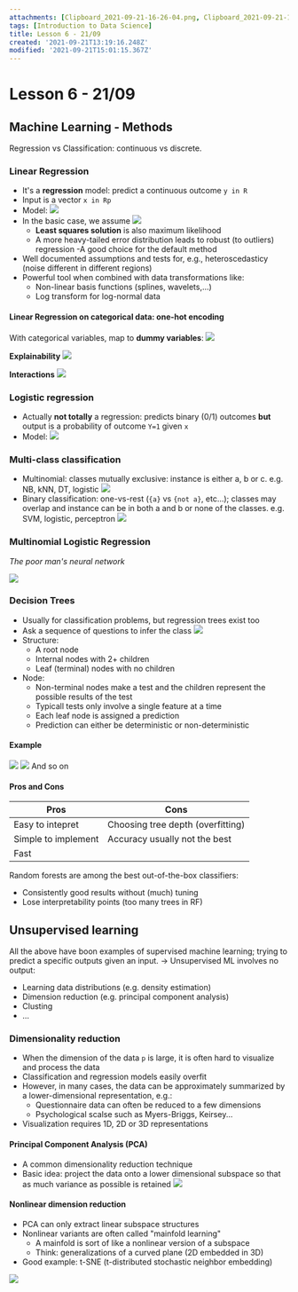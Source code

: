 ```yaml
---
attachments: [Clipboard_2021-09-21-16-26-04.png, Clipboard_2021-09-21-16-26-27.png, Clipboard_2021-09-21-16-40-09.png, Clipboard_2021-09-21-16-43-16.png, Clipboard_2021-09-21-16-43-45.png, Clipboard_2021-09-21-16-49-40.png, Clipboard_2021-09-21-16-53-30.png, Clipboard_2021-09-21-16-54-41.png, Clipboard_2021-09-21-16-58-51.png, Clipboard_2021-09-21-17-01-37.png, Clipboard_2021-09-21-17-25-19.png, Clipboard_2021-09-21-17-26-58.png, Clipboard_2021-09-21-17-54-34.png, Clipboard_2021-09-21-17-58-39.png]
tags: [Introduction to Data Science]
title: Lesson 6 - 21/09
created: '2021-09-21T13:19:16.248Z'
modified: '2021-09-21T15:01:15.367Z'
---
```


# Lesson 6 - 21/09

## Machine Learning - Methods

Regression vs Classification: continuous vs discrete.

### Linear Regression

- It's a **regression** model: predict a continuous outcome `y in R`
- Input is a vector `x in Rp`
- Model: ![](@attachment/Clipboard_2021-09-21-16-26-04.png)
- In the basic case, we assume ![](@attachment/Clipboard_2021-09-21-16-26-27.png)
  - **Least squares solution** is also maximum likelihood
  - A more heavy-tailed error distribution leads to robust (to outliers) regression
-A good choice for the default method
- Well documented assumptions and tests for, e.g., heteroscedasticy (noise different in different regions)
- Powerful tool when combined with data transformations like:
  - Non-linear basis functions (splines, wavelets,...)
  - Log transform for log-normal data

#### Linear Regression on categorical data: one-hot encoding

With categorical variables, map to **dummy variables**:
![](@attachment/Clipboard_2021-09-21-16-40-09.png)

**Explainability**
![](@attachment/Clipboard_2021-09-21-16-43-16.png)

**Interactions**
![](@attachment/Clipboard_2021-09-21-16-43-45.png)

### Logistic regression

- Actually **not totally** a regression: predicts binary (0/1) outcomes **but** output is a probability of outcome `Y=1` given `x`
- Model: ![](@attachment/Clipboard_2021-09-21-16-49-40.png)

### Multi-class classification

- Multinomial: classes mutually exclusive: instance is either a, b or c. e.g. NB, kNN, DT, logistic
  ![](@attachment/Clipboard_2021-09-21-16-53-30.png)
- Binary classification: one-vs-rest (`{a}` vs `{not a}`, etc...); classes may overlap and instance can be in both a and b or none of the classes. e.g. SVM, logistic, perceptron
  ![](@attachment/Clipboard_2021-09-21-16-54-41.png)

### Multinomial Logistic Regression
_The poor man's neural network_

![](@attachment/Clipboard_2021-09-21-16-58-51.png)

### Decision Trees

- Usually for classification problems, but regression trees exist too
- Ask a sequence of questions to infer the class
  ![](@attachment/Clipboard_2021-09-21-17-01-37.png)
- Structure:
  - A root node
  - Internal nodes with 2+ children
  - Leaf (terminal) nodes with no children
- Node:
  - Non-terminal nodes make a test and the children represent the possible results of the test
  - Typicall tests only involve a single feature at a time
  - Each leaf node is assigned a prediction
  - Prediction can either be deterministic or non-deterministic

#### Example

![](@attachment/Clipboard_2021-09-21-17-25-19.png)
![](@attachment/Clipboard_2021-09-21-17-26-58.png)
And so on

#### Pros and Cons

|Pros|Cons|
|----|----|
|Easy to intepret|Choosing tree depth (overfitting)
|Simple to implement|Accuracy usually not the best|
|Fast||

Random forests are among the best out-of-the-box classifiers:
- Consistently good results without (much) tuning
- Lose interpretability points (too many trees in RF)

## Unsupervised learning

All the above have boon examples of supervised machine learning; trying to predict a specific outputs given an input.
-> Unsupervised ML involves no output:
- Learning data distributions (e.g. density estimation)
- Dimension reduction (e.g. principal component analysis)
- Clusting
- ...

### Dimensionality reduction

- When the dimension of the data `p` is large, it is often hard to visualize and process the data
- Classification and regression models easily overfit
- However, in many cases, the data can be approximately summarized by a lower-dimensional representation, e.g.:
  - Questionnaire data can often be reduced to a few dimensions
  - Psychological scalse such as Myers-Briggs, Keirsey...
- Visualization requires 1D, 2D or 3D representations

#### Principal Component Analysis (PCA)

- A common dimensionality reduction technique
- Basic idea: project the data onto a lower dimensional subspace so that as much variance as possible is retained
![](@attachment/Clipboard_2021-09-21-17-54-34.png)

#### Nonlinear dimension reduction

- PCA can only extract linear subspace structures
- Nonlinear variants are often called "mainfold learning"
  - A mainfold is sort of like a nonlinear version of a subspace
  - Think: generalizations of a curved plane (2D embedded in 3D)
- Good example: t-SNE (t-distributed stochastic neighbor embedding)

![](@attachment/Clipboard_2021-09-21-17-58-39.png)
